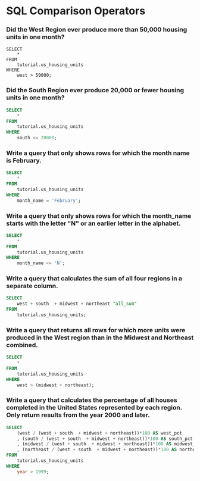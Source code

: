 # SQL Comparison Operators

### Did the West Region ever produce more than 50,000 housing units in one month?
```
SELECT
    *
FROM
    tutorial.us_housing_units
WHERE
    west > 50000;
```

### Did the South Region ever produce 20,000 or fewer housing units in one month?
```sql
SELECT
    *
FROM
    tutorial.us_housing_units
WHERE
    south <= 20000;
```

### Write a query that only shows rows for which the month name is February.
```sql
SELECT
    *
FROM
    tutorial.us_housing_units
WHERE
    month_name = 'February';
```

### Write a query that only shows rows for which the month_name starts with the letter "N" or an earlier letter in the alphabet.
```sql
SELECT
    *
FROM
    tutorial.us_housing_units
WHERE
    month_name <= 'N';
```

### Write a query that calculates the sum of all four regions in a separate column.
```sql
SELECT
    west + south  + midwest + northeast "all_sum"
FROM
    tutorial.us_housing_units;
```

### Write a query that returns all rows for which more units were produced in the West region than in the Midwest and Northeast combined.
```sql
SELECT
    *
FROM
    tutorial.us_housing_units
WHERE
    west > (midwest + northeast);
```

### Write a query that calculates the percentage of all houses completed in the United States represented by each region. Only return results from the year 2000 and later.
```sql
SELECT
    (west / (west + south  + midwest + northeast))*100 AS west_pct
    , (south / (west + south  + midwest + northeast))*100 AS south_pct
    , (midwest / (west + south  + midwest + northeast))*100 AS midwest_pct
    , (northeast / (west + south  + midwest + northeast))*100 AS northeast_pct
FROM
    tutorial.us_housing_units
WHERE
    year > 1999;
```